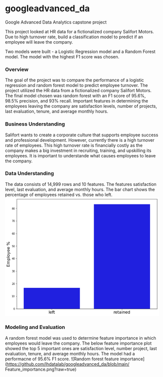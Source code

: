 # googleadvanced_da
Google Advanced Data Analytics capstone project

This project looked at HR data for  a fictionalized company Salifort Motors. Due to high turnover rate, build a classification model to predict if an employee will leave the company.

Two models were built - a Logistic Regression model and a Random Forest model. The model with the highest F1 score was chosen.

### Overview
The goal of the project was to compare the performance of a logistic regression and random forest model to predict employee turnover.
The project utilized the HR data from a fictionalized company Salifort Motors.
The final model chosen was random forest with an F1 score of 95.6%, 98.5% precision, and 93% recall.
Important features in determining the employees leaving the company are satisfaction levels, number of projects, last evaluation, tenure, and average monthly hours.

### Business Understanding
Salifort wants to create a corporate culture that supports employee success and professional development. However, currently there is a high turnover rate of employees. This high turnover rate is financially costly as the company makes a big investment in recruiting, training, and upskilling its employees. It is important to understande what causes employees to leave the company.

### Data Understanding
The data consists of 14,999 rows and 10 features. The features satisfaction level, last evaluation, and average monthly hours. The bar chart shows the percentage of employees retained vs. those who left.
![Employee left and retained percentage](https://github.com/lhdatalab/googleadvanced_da/blob/main/Employee_percentage.png?raw=true)

### Modeling and Evaluation
A random forest model was used to determine feature importance in which employees would leave the company.
The below feature importance plot showed the top 5 important ones are satisfaction level, number project, last evaluation, tenure, and average monthly hours.
The model had  a performacne of 95.6% F1 score.
![Random forest feature importance](https://github.com/lhdatalab/googleadvanced_da/blob/main/
Feature_importance.png?raw=true)

